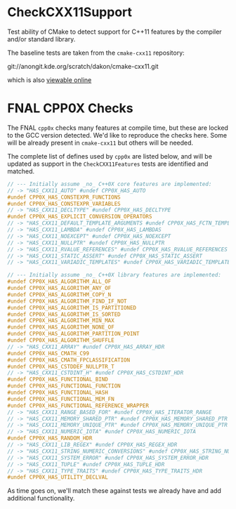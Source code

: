 CheckCXX11Support
=================
Test ability of CMake to detect support for C++11 features by the compiler
and/or standard library.

The baseline tests are taken from the `cmake-cxx11` repository:

git://anongit.kde.org/scratch/dakon/cmake-cxx11.git

which is also [viewable online](http://quickgit.kde.org/?p=scratch%2Fdakon%2Fcmake-cxx11.git)

FNAL CPP0X Checks
=================
The FNAL `cpp0x` checks many features at compile time, but these are locked
to the GCC version detected. We'd like to reproduce the checks here. Some
will be already present in `cmake-cxx11` but others will be needed.

The complete list of defines used by `cpp0x` are listed below, and
will be updated as support in the `CheckCXX11Features` tests are identified
and matched.

```cpp
// --- Initially assume _no_ C++0X core features are implemented:
// -> "HAS_CXX11_AUTO" #undef CPP0X_HAS_AUTO
#undef CPP0X_HAS_CONSTEXPR_FUNCTIONS
#undef CPP0X_HAS_CONSTEXPR_VARIABLES
// -> "HAS_CXX11_DECLTYPE" #undef CPP0X_HAS_DECLTYPE
#undef CPP0X_HAS_EXPLICIT_CONVERSION_OPERATORS
// -> "HAS_CXX11_DEFAULT_TEMPLATE_ARGUMENTS #undef CPP0X_HAS_FCTN_TEMPLATE_DEFAULT_ARGS
// -> "HAS_CXX11_LAMBDA" #undef CPP0X_HAS_LAMBDAS
// -> "HAS_CXX11_NOEXCEPT" #undef CPP0X_HAS_NOEXCEPT
// -> "HAS_CXX11_NULLPTR" #undef CPP0X_HAS_NULLPTR
// -> "HAS_CXX11_RVALUE_REFERENCES" #undef CPP0X_HAS_RVALUE_REFERENCES
// -> "HAS_CXX11_STATIC_ASSERT" #undef CPP0X_HAS_STATIC_ASSERT
// -> "HAS_CXX11_VARIADIC_TEMPLATES" #undef CPP0X_HAS_VARIADIC_TEMPLATES

// --- Initially assume _no_ C++0X library features are implemented:
#undef CPP0X_HAS_ALGORITHM_ALL_OF
#undef CPP0X_HAS_ALGORITHM_ANY_OF
#undef CPP0X_HAS_ALGORITHM_COPY_N
#undef CPP0X_HAS_ALGORITHM_FIND_IF_NOT
#undef CPP0X_HAS_ALGORITHM_IS_PARTITIONED
#undef CPP0X_HAS_ALGORITHM_IS_SORTED
#undef CPP0X_HAS_ALGORITHM_MIN_MAX
#undef CPP0X_HAS_ALGORITHM_NONE_OF
#undef CPP0X_HAS_ALGORITHM_PARTITION_POINT
#undef CPP0X_HAS_ALGORITHM_SHUFFLE
// -> "HAS_CXX11_ARRAY" #undef CPP0X_HAS_ARRAY_HDR
#undef CPP0X_HAS_CMATH_C99
#undef CPP0X_HAS_CMATH_FPCLASSIFICATION
#undef CPP0X_HAS_CSTDDEF_NULLPTR_T
// -> "HAS_CXX11_CSTDINT_H" #undef CPP0X_HAS_CSTDINT_HDR
#undef CPP0X_HAS_FUNCTIONAL_BIND
#undef CPP0X_HAS_FUNCTIONAL_FUNCTION
#undef CPP0X_HAS_FUNCTIONAL_HASH
#undef CPP0X_HAS_FUNCTIONAL_MEM_FN
#undef CPP0X_HAS_FUNCTIONAL_REFERENCE_WRAPPER
// -> "HAS_CXX11_RANGE_BASED_FOR" #undef CPP0X_HAS_ITERATOR_RANGE
// -> "HAS_CXX11_MEMORY_SHARED_PTR" #undef CPP0X_HAS_MEMORY_SHARED_PTR
// -> "HAS_CXX11_MEMORY_UNIQUE_PTR" #undef CPP0X_HAS_MEMORY_UNIQUE_PTR
// -> "HAS_CXX11_NUMERIC_IOTA" #undef CPP0X_HAS_NUMERIC_IOTA
#undef CPP0X_HAS_RANDOM_HDR
// -> "HAS_CXX11_LIB_REGEX" #undef CPP0X_HAS_REGEX_HDR
// -> "HAS_CXX11_STRING_NUMERIC_CONVERSIONS" #undef CPP0X_HAS_STRING_NUMERIC_CONVERSIONS
// -> "HAS_CXX11_SYSTEM_ERROR" #undef CPP0X_HAS_SYSTEM_ERROR_HDR
// -> "HAS_CXX11_TUPLE" #undef CPP0X_HAS_TUPLE_HDR
// -> "HAS_CXX11_TYPE_TRAITS" #undef CPP0X_HAS_TYPE_TRAITS_HDR
#undef CPP0X_HAS_UTILITY_DECLVAL
```

As time goes on, we'll match these against tests we already have and add
additional functionality.

